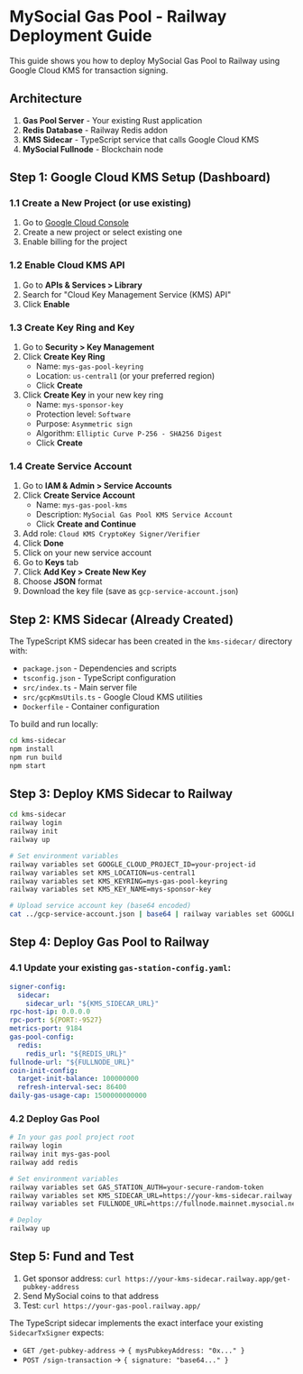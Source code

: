 # MySocial Gas Pool - Railway Deployment Guide

This guide shows you how to deploy MySocial Gas Pool to Railway using Google Cloud KMS for transaction signing.

## Architecture

1. **Gas Pool Server** - Your existing Rust application
2. **Redis Database** - Railway Redis addon
3. **KMS Sidecar** - TypeScript service that calls Google Cloud KMS
4. **MySocial Fullnode** - Blockchain node

## Step 1: Google Cloud KMS Setup (Dashboard)

### 1.1 Create a New Project (or use existing)
1. Go to [Google Cloud Console](https://console.cloud.google.com/)
2. Create a new project or select existing one
3. Enable billing for the project

### 1.2 Enable Cloud KMS API
1. Go to **APIs & Services > Library**
2. Search for "Cloud Key Management Service (KMS) API"
3. Click **Enable**

### 1.3 Create Key Ring and Key
1. Go to **Security > Key Management**
2. Click **Create Key Ring**
   - Name: `mys-gas-pool-keyring`
   - Location: `us-central1` (or your preferred region)
   - Click **Create**
3. Click **Create Key** in your new key ring
   - Name: `mys-sponsor-key`
   - Protection level: `Software`
   - Purpose: `Asymmetric sign`
   - Algorithm: `Elliptic Curve P-256 - SHA256 Digest`
   - Click **Create**

### 1.4 Create Service Account
1. Go to **IAM & Admin > Service Accounts**
2. Click **Create Service Account**
   - Name: `mys-gas-pool-kms`
   - Description: `MySocial Gas Pool KMS Service Account`
   - Click **Create and Continue**
3. Add role: `Cloud KMS CryptoKey Signer/Verifier`
4. Click **Done**
5. Click on your new service account
6. Go to **Keys** tab
7. Click **Add Key > Create New Key**
8. Choose **JSON** format
9. Download the key file (save as `gcp-service-account.json`)

## Step 2: KMS Sidecar (Already Created)

The TypeScript KMS sidecar has been created in the `kms-sidecar/` directory with:

- `package.json` - Dependencies and scripts
- `tsconfig.json` - TypeScript configuration  
- `src/index.ts` - Main server file
- `src/gcpKmsUtils.ts` - Google Cloud KMS utilities
- `Dockerfile` - Container configuration

To build and run locally:

```bash
cd kms-sidecar
npm install
npm run build
npm start
```

## Step 3: Deploy KMS Sidecar to Railway

```bash
cd kms-sidecar
railway login
railway init
railway up

# Set environment variables
railway variables set GOOGLE_CLOUD_PROJECT_ID=your-project-id
railway variables set KMS_LOCATION=us-central1
railway variables set KMS_KEYRING=mys-gas-pool-keyring
railway variables set KMS_KEY_NAME=mys-sponsor-key

# Upload service account key (base64 encoded)
cat ../gcp-service-account.json | base64 | railway variables set GOOGLE_APPLICATION_CREDENTIALS_JSON=-
```

## Step 4: Deploy Gas Pool to Railway

### 4.1 Update your existing `gas-station-config.yaml`:

```yaml
signer-config:
  sidecar:
    sidecar_url: "${KMS_SIDECAR_URL}"
rpc-host-ip: 0.0.0.0
rpc-port: ${PORT:-9527}
metrics-port: 9184
gas-pool-config:
  redis:
    redis_url: "${REDIS_URL}"
fullnode-url: "${FULLNODE_URL}"
coin-init-config:
  target-init-balance: 100000000
  refresh-interval-sec: 86400
daily-gas-usage-cap: 1500000000000
```

### 4.2 Deploy Gas Pool

```bash
# In your gas pool project root
railway login
railway init mys-gas-pool
railway add redis

# Set environment variables
railway variables set GAS_STATION_AUTH=your-secure-random-token
railway variables set KMS_SIDECAR_URL=https://your-kms-sidecar.railway.app
railway variables set FULLNODE_URL=https://fullnode.mainnet.mysocial.network:443

# Deploy
railway up
```

## Step 5: Fund and Test

1. Get sponsor address: `curl https://your-kms-sidecar.railway.app/get-pubkey-address`
2. Send MySocial coins to that address
3. Test: `curl https://your-gas-pool.railway.app/`

The TypeScript sidecar implements the exact interface your existing `SidecarTxSigner` expects:
- `GET /get-pubkey-address` → `{ mysPubkeyAddress: "0x..." }`
- `POST /sign-transaction` → `{ signature: "base64..." }` 